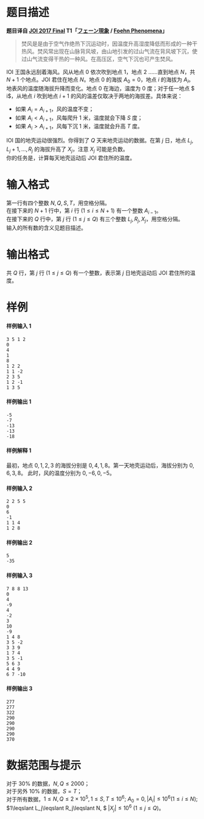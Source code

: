 
# 题目描述

**题目译自 [JOI 2017 Final](https://www.ioi-jp.org/joi/2016/2017-ho/) T1「[フェーン現象](https://www.ioi-jp.org/joi/2016/2017-ho/2017-ho.pdf) / [Foehn Phenomena](https://www.ioi-jp.org/joi/2016/2017-ho/2017-ho-en.pdf)」**

> 焚风是是由于空气作绝热下沉运动时，因温度升高湿度降低而形成的一种干热风。焚风常出现在山脉背风坡，由山地引发的过山气流在背风坡下沉，使过山气流变得干热的一种风。在高压区，空气下沉也可产生焚风。

IOI 王国永远刮着海风。风从地点 $0$ 依次吹到地点 $1$，地点 $2$ ……直到地点 $N$，共 $N+1$ 个地点。JOI 君住在地点 $N$。地点 $0$ 的海拔 $A_0=0$，地点 $i$ 的海拔为 $A_i$。  
地表风的温度随海拔升降而变化。地点 $0$ 在海边，温度为 $0$ 度；对于任一地点 $ i$，从地点 $i$ 吹到地点 $i+1$ 的风的温差仅取决于两地的海拔差。具体来说：
* 如果 $A_i=A_{i+1}$，风的温度不变；
* 如果 $A_i<A_{i+1}$，风每爬升 $1$ 米，温度就会下降 $S$ 度；
* 如果 $A_i> A_{i+1}$，风每下沉 $1$ 米，温度就会升高 $T$ 度。

IOI 国的地壳运动很强烈。你得到了 $Q$ 天来地壳运动的数据。在第 $j$ 日，地点 $L_j, L_j+1, \ldots, R_j$ 的海拔升高了 $X_j$，注意 $X_j$ 可能是负数。  
你的任务是，计算每天地壳运动后 JOI 君住所的温度。

# 输入格式

第一行有四个整数 $N, Q, S, T$，用空格分隔。  
在接下来的 $N+1$ 行中，第 $i$ 行 $(1\leqslant i\leqslant N+1)$ 有一个整数 $A_{i-1}$。  
在接下来的 $Q$ 行中，第 $j$ 行 $(1\leqslant j\leqslant Q)$ 有三个整数 $L_j, R_j, X_j$，用空格分隔。  
输入的所有数的含义见题目描述。


# 输出格式

共 $Q$ 行，第 $j$ 行 $(1\leqslant j\leqslant Q)$ 有一个整数，表示第 $j$ 日地壳运动后  JOI 君住所的温度。

# 样例

#### 样例输入 1
```plain
3 5 1 2
0
4
1
8
1 2 2
1 1 -2
2 3 5
1 2 -1
1 3 5
```

#### 样例输出 1
```plain
-5
-7
-13
-13
-18
```

#### 样例解释 1
最初，地点 $0,1,2,3$ 的海拔分别是 $0,4,1,8$。第一天地壳运动后，海拔分别为 $0,6,3,8$。 此时，风的温度分别为 $0,-6,0,-5$。

#### 样例输入 2
```plain
2 2 5 5
0
6
-1
1 1 4
1 2 8
```

#### 样例输出 2
```plain
5
-35
```

#### 样例输入 3
```plain
7 8 8 13
0
4
-9
4
-2
3
10
-9
1 4 8
3 5 -2
3 3 9
1 7 4
3 5 -1
5 6 3
4 4 9
6 7 -10
```

#### 样例输出 3
```plain
277
277
322
290
290
290
290
370

```

# 数据范围与提示

对于 $30\%$ 的数据，$N, Q\leqslant 2000$；  
对于另外 $10\%$ 的数据，$S=T$；  
对于所有数据，$1\leqslant N, Q\leqslant 2\times 10^5, 1\leqslant S, T\leqslant 10^6;$ $A_0=0, |A_i|\leqslant 10^6(1\leqslant i\leqslant N);$ $1\leqslant L_j\leqslant R_j\leqslant N, $ $|X_j|\leqslant 10^6$ $(1\leqslant j\leqslant Q)$。

